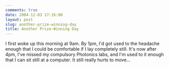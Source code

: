 ```yaml
---
comments: true
date: 2004-12-03 17:16:00
layout: post
slug: another-prize-winning-day
title: Another Prize-Winning Day
---
```


I first woke up this morning at 9am.  By 1pm, I'd got used to the headache enough that I could be comfortable if I lay completely still.  It's now after 4pm, I've missed my compulsory Photonics labs, and I'm used to it enough that I can sit still at a computer.  It still really hurts to move...
